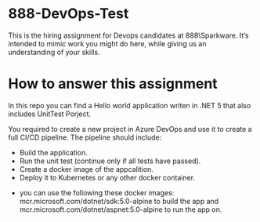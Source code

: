 # 888-DevOps-Test
This is the hiring assignment for Devops candidates at 888\Sparkware. It’s intended to mimic work you might do here, while giving us an understanding of your skills.

# How to answer this assignment
In this repo you can find a Hello world application writen in .NET 5 that also includes UnitTest Porject.

You required to create a new project in Azure DevOps and use it to create a full CI/CD pipeline.
The pipeline should include:
- Build the application.
- Run the unit test (continue only if all tests have passed).
- Create a docker image of the appcalition.
- Deploy it to Kubernetes or any other docker container.  

 * you can use the following these docker images:
mcr.microsoft.com/dotnet/sdk:5.0-alpine to build the app and mcr.microsoft.com/dotnet/aspnet:5.0-alpine to run the app on.

